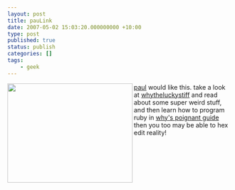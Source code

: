 ```yaml
---
layout: post
title: pauLink
date: 2007-05-02 15:03:20.000000000 +10:00
type: post
published: true
status: publish
categories: []
tags:
    - geek
---
```


<p><img src="{{ site.baseurl }}/assets/why.net-clouds.mid.jpg" align="left" height="223" width="281" /><a href="http://wiki.uelceca.net/avamsccomputingdesign/published/Paul+coates" title="geez-ar">paul</a> would like this. take a look at <a href="http://whytheluckystiff.net/" title="why indeed theluckystiff">whytheluckystiff</a> and read about some super weird stuff, and then learn how to program ruby in <a href="http://poignantguide.net/ruby/" title="code so beautiful it'll make you cry">why's poignant guide</a> then you too may be able to hex edit reality!</p>
